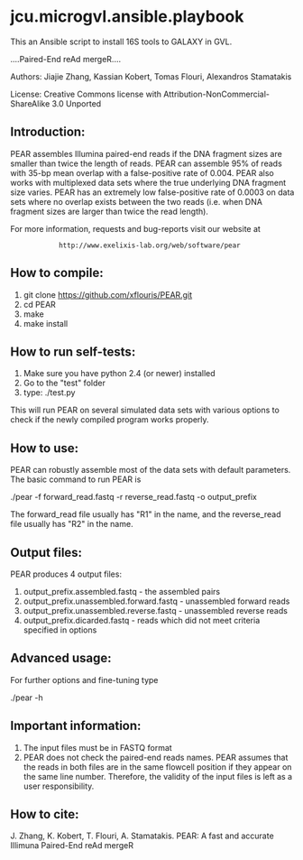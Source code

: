 # jcu.microgvl.ansible.playbook

This an Ansible script to install 16S tools to GALAXY in GVL.

....Paired-End reAd mergeR....

Authors: Jiajie Zhang, Kassian Kobert, Tomas Flouri, Alexandros Stamatakis

License: Creative Commons license
                with
Attribution-NonCommercial-ShareAlike 3.0 Unported

Introduction:
-------------
PEAR  assembles  Illumina paired-end reads if the DNA fragment sizes are smaller
than  twice  the length of reads. PEAR can assemble 95% of reads with 35-bp mean
overlap  with  a  false-positive rate of 0.004. PEAR also works with multiplexed
data  sets  where  the  true  underlying  DNA  fragment size varies. PEAR has an
extremely low false-positive rate of 0.0003 on data sets where no overlap exists
between  the  two  reads (i.e. when DNA fragment sizes are larger than twice the
read length).

For more information, requests and bug-reports visit our website at 

                http://www.exelixis-lab.org/web/software/pear

How to compile:
---------------
1. git clone https://github.com/xflouris/PEAR.git
2. cd PEAR
3. make
4. make install

How to run self-tests:
----------------------
1. Make sure you have python 2.4 (or newer) installed
2. Go to the "test" folder
3. type: ./test.py

This  will run PEAR on several simulated data sets with various options to check
if the newly compiled program works properly.

How to use:
-----------
PEAR  can  robustly  assemble most of the data sets with default parameters. The
basic command to run PEAR is

  ./pear -f forward_read.fastq -r reverse_read.fastq -o output_prefix

The forward_read file usually has "R1" in the name, and the reverse_read
file usually has "R2" in the name.

Output files:
-------------
PEAR produces 4 output files:

1. output_prefix.assembled.fastq - the assembled pairs
2. output_prefix.unassembled.forward.fastq - unassembled forward reads
3. output_prefix.unassembled.reverse.fastq - unassembled reverse reads
4. output_prefix.dicarded.fastq  - reads which did not meet criteria specified in options

Advanced usage:
---------------

For further options and fine-tuning type
  
  ./pear -h  

Important information:
----------------------
1. The input files must be in FASTQ format
2. PEAR  does not check the paired-end reads names. PEAR assumes that the reads
in  both files are in the same flowcell position if they appear on the same line
number.  Therefore,  the  validity  of  the  input  files  is  left  as  a  user
responsibility.

How to cite:
------------
J. Zhang, K. Kobert, T. Flouri, A. Stamatakis. PEAR: A fast and accurate Illimuna Paired-End reAd mergeR
